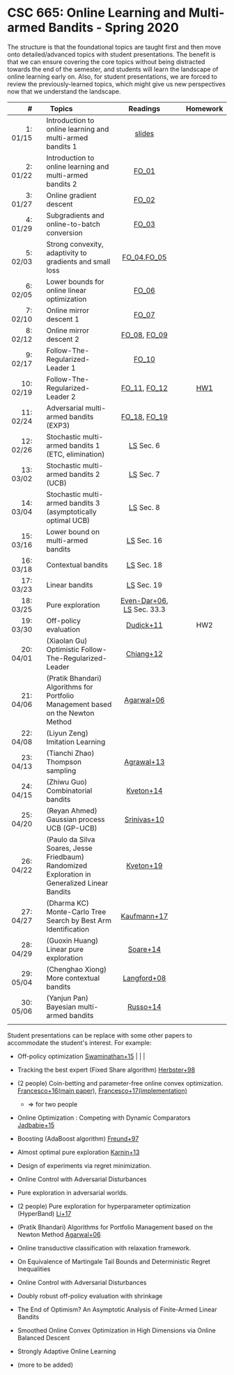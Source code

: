 # CSC 665: Online Learning and Multi-armed Bandits - Spring 2020

The structure is that the foundational topics are taught first and then move onto detailed/advanced topics with student presentations.
The benefit is that we can ensure covering the core topics without being distracted towards the end of the semester, and students will learn the landscape of online learning early on. 
Also, for student presentations, we are forced to review the previously-learned topics, which might give us new perspectives now that we understand the landscape.

|#  | | &nbsp;&nbsp;Topics | Readings |  | Homework |
|---:|-|:-------------|:---:|:---:|:---:|
|1: 01/15 || Introduction to online learning and multi-armed bandits 1                         | [slides](data/lec01-intro-to-ol-and-bandits.pdf)   |   |   | 
|2: 01/22 || Introduction to online learning and multi-armed bandits 2                         | [FO_01](https://parameterfree.com/2019/09/02/introduction-to-online-learning/)  |   |   |
|3: 01/27 || Online gradient descent                                                           | [FO_02](https://parameterfree.wordpress.com/2019/09/11/online-gradient-descent/)  |   |   |
|4: 01/29 || Subgradients and online-to-batch conversion                                       | [FO_03](https://parameterfree.wordpress.com/2019/09/13/subgradients-and-online-to-batch-conversion/)  |   |   |
|5: 02/03 || Strong convexity, adaptivity to gradients and small loss                          | [FO_04](https://parameterfree.wordpress.com/2019/09/17/more-online-to-batch-examples-and-strong-convexity/),[FO_05](https://parameterfree.com/2019/09/20/adaptive-algorithms-l-bounds-and-adagrad/)  |   |   |
|6: 02/05 || Lower bounds for online linear optimization                                       | [FO_06](https://parameterfree.wordpress.com/2019/09/25/lower-bounds-for-online-linear-optimization/)  |   |   |
|7: 02/10 || Online mirror descent 1                                                           | [FO_07](https://parameterfree.com/2019/10/03/online-mirror-descent-iii-examples-and-learning-with-expert-advice/)  |   |   |
|8: 02/12 || Online mirror descent 2                                                           | [FO_08](https://parameterfree.com/2019/10/01/online-mirror-descent-ii-regret-and-mirror-version/), [FO_09](https://parameterfree.com/2019/10/03/online-mirror-descent-iii-examples-and-learning-with-expert-advice/)  |   |   |
|9: 02/17 || Follow-The-Regularized-Leader 1                                                   | [FO_10](https://parameterfree.com/2019/10/08/follow-the-regularized-leader-i-regret-equality/)  |   |   |
|10: 02/19|| Follow-The-Regularized-Leader 2                                                   | [FO_11](https://parameterfree.com/2019/10/10/follow-the-regularized-leader-ii-applications/), [FO_12](https://parameterfree.com/2019/10/17/follow-the-regularized-leader-iii-more-logarithmic-bounds/)  |   | [HW1](data/665-HW1-v03.pdf)  |
|11: 02/24|| Adversarial multi-armed bandits (EXP3)                                            | [FO_18](https://parameterfree.com/2019/11/12/multi-armed-bandit-i/), [FO_19](https://parameterfree.com/2019/11/14/multi-armed-bandit-ii/)  |   |   |
|12: 02/26|| Stochastic multi-armed bandits 1 (ETC, elimination)                               | [LS](https://tor-lattimore.com/downloads/book/book.pdf) Sec. 6 |   |   |
|13: 03/02|| Stochastic multi-armed bandits 2 (UCB)                                            | [LS](https://tor-lattimore.com/downloads/book/book.pdf) Sec. 7 |   |   |
|14: 03/04|| Stochastic multi-armed bandits 3 (asymptotically optimal UCB)                     | [LS](https://tor-lattimore.com/downloads/book/book.pdf) Sec. 8 |   |   |
|15: 03/16|| Lower bound on multi-armed bandits                                                | [LS](https://tor-lattimore.com/downloads/book/book.pdf) Sec. 16|   |   |
|16: 03/18|| Contextual bandits                                                                | [LS](https://tor-lattimore.com/downloads/book/book.pdf) Sec. 18|   |   |
|17: 03/23|| Linear bandits                                                                    | [LS](https://tor-lattimore.com/downloads/book/book.pdf) Sec. 19|   |   |
|18: 03/25|| Pure exploration                                                                  | [Even-Dar+06](http://jmlr.csail.mit.edu/papers/volume7/evendar06a/evendar06a.pdf), [LS](https://tor-lattimore.com/downloads/book/book.pdf) Sec. 33.3  |   |   |
|19: 03/30|| Off-policy evaluation                                                             | [Dudick+11](https://arxiv.org/abs/1103.4601)  |   | HW2  |
|20: 04/01|| (Xiaolan Gu) Optimistic Follow-The-Regularized-Leader                             | [Chiang+12](http://proceedings.mlr.press/v23/chiang12/chiang12.pdf)                                                            |   |   |
|21: 04/06|| (Pratik Bhandari) Algorithms for Portfolio Management based on the Newton Method  | [Agarwal+06](https://www.satyenkale.com/pubs/algorithms-for-portfolio-management-based-on-the-newton-method/)    |   |   |              
|22: 04/08|| (Liyun Zeng) Imitation Learning                                                   |                                |   |   | 
|23: 04/13|| (Tianchi Zhao) Thompson sampling                                                  | [Agrawal+13](http://proceedings.mlr.press/v31/agrawal13a.pdf)                                                                  |   |   | 
|24: 04/15|| (Zhiwu Guo) Combinatorial bandits                                                 | [Kveton+14](https://arxiv.org/abs/1410.0949)                                                                                   |   |   | 
|25: 04/20|| (Reyan Ahmed) Gaussian process UCB (GP-UCB)                                       | [Srinivas+10](https://arxiv.org/abs/0912.3995)                                                                                 |   |   |  
|26: 04/22|| (Paulo da Silva Soares, Jesse Friedbaum) Randomized Exploration in Generalized Linear Bandits      | [Kveton+19](https://arxiv.org/pdf/1906.08947.pdf)                                                   
|27: 04/27|| (Dharma KC) Monte-Carlo Tree Search by Best Arm Identification                    | [Kaufmann+17](http://papers.nips.cc/paper/7075-monte-carlo-tree-search-by-best-arm-identification)                             |   |   | 
|28: 04/29|| (Guoxin Huang) Linear pure exploration                                            | [Soare+14](https://arxiv.org/abs/1409.6110)                                                                                    |   |   | 
|29: 05/04|| (Chenghao Xiong) More contextual bandits                                          | [Langford+08](https://papers.nips.cc/paper/3178-the-epoch-greedy-algorithm-for-multi-armed-bandits-with-side-information.pdf)  |   |   | 
|30: 05/06|| (Yanjun Pan) Bayesian multi-armed bandits                                         | [Russo+14](https://papers.nips.cc/paper/5463-learning-to-optimize-via-information-directed-sampling)                           |   |   | 
|<img width=50/>|<img width=10/>| <img width=500/>                                             | <img width=200/> |<img width=100/> | <img width=100/>  |

<!--
|20: 04/01|| (presentation) Adaptive stepsizes (AdaGrad algorithm)               | [Streeter+10](https://arxiv.org/abs/1002.4862)  |   |   |
|31: 05/XX|| Final exam                                                          |   |   |   |
-->

Student presentations can be replace with some other papers to accommodate the student's interest.
For example:

 * Off-policy optimization [Swaminathan+15](https://www.cs.cornell.edu/people/tj/publications/swaminathan_joachims_15c.pdf)                               |   |   |
 * Tracking the best expert (Fixed Share algorithm)  [Herbster+98](https://users.soe.ucsc.edu/~manfred/pubs/J39.pdf)

 * (2 people) Coin-betting and parameter-free online convex optimization. [Francesco+16(main paper)](https://arxiv.org/abs/1602.04128), [Francesco+17(implementation)](https://arxiv.org/pdf/1705.07795.pdf) 
    * => for two people
 * Online Optimization : Competing with Dynamic Comparators [Jadbabie+15](http://proceedings.mlr.press/v38/jadbabaie15.html)
 * Boosting (AdaBoost algorithm) [Freund+97](https://www.sciencedirect.com/science/article/pii/S002200009791504X)
 * Almost optimal pure exploration [Karnin+13](http://proceedings.mlr.press/v28/karnin13.pdf)
 * Design of experiments via regret minimization.
 * Online Control with Adversarial Disturbances
 * Pure exploration in adversarial worlds.
 * (2 people) Pure exploration for hyperparameter optimization (HyperBand) [Li+17](http://jmlr.org/papers/volume18/16-558/16-558.pdf)
 * (Pratik Bhandari) Algorithms for Portfolio Management based on the Newton Method [Agarwal+06](https://www.satyenkale.com/pubs/algorithms-for-portfolio-management-based-on-the-newton-method/)
 * Online transductive classification with relaxation framework.
 * On Equivalence of Martingale Tail Bounds and Deterministic Regret Inequalities
 * Online Control with Adversarial Disturbances
 * Doubly robust off-policy evaluation with shrinkage
 * The End of Optimism? An Asymptotic Analysis of Finite-Armed Linear Bandits
 * Smoothed Online Convex Optimization in High Dimensions via Online Balanced Descent
 * Strongly Adaptive Online Learning
 * (more to be added)
















